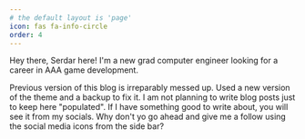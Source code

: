 ```yaml
---
# the default layout is 'page'
icon: fas fa-info-circle
order: 4
---
```


Hey there, Serdar here! I'm a new grad computer engineer looking for a career in AAA game development.

Previous version of this blog is irreparably messed up. Used a new version of the theme and a backup to fix it. I am not planning to write blog posts just to keep here "populated". If I have something good to write about, you will see it from my socials. Why don't yo go ahead and give me a follow using the social media icons from the side bar? 
